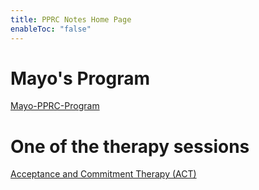 ```yaml
---
title: PPRC Notes Home Page
enableToc: "false"
---
```


# Mayo's Program
[Mayo-PPRC-Program](Mayo-PPRC-Program.md)

# One of the therapy sessions
[Acceptance and Commitment Therapy (ACT)](Acceptance%20and%20Commitment%20Therapy%20(ACT).md)

